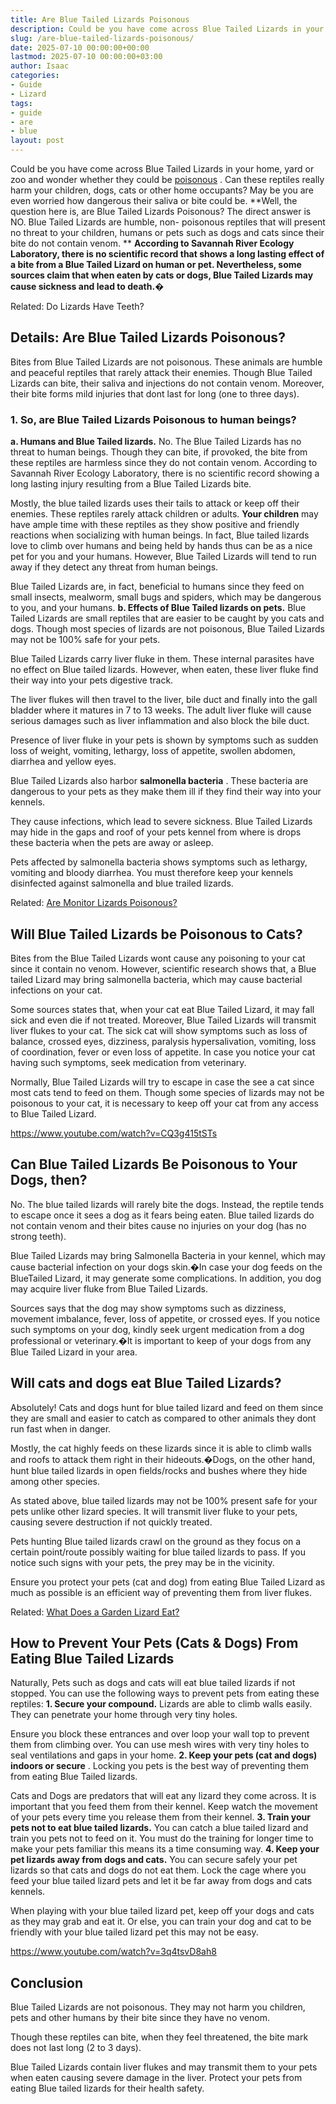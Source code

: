 ```yaml
---
title: Are Blue Tailed Lizards Poisonous
description: Could be you have come across Blue Tailed Lizards in your home, yard or zoo and wonder whether they could be poisonous-lizards-poisonous .
slug: /are-blue-tailed-lizards-poisonous/
date: 2025-07-10 00:00:00+00:00
lastmod: 2025-07-10 00:00:00+03:00
author: Isaac
categories:
- Guide
- Lizard
tags:
- guide
- are
- blue
layout: post
---
```

Could be you have come across Blue Tailed Lizards in your home, yard or zoo and wonder whether they could be
[poisonous](https://pestpolicy.com/[are](https://pestpolicy.com/are-fleas-attracted-to-heat/)-lizards-poisonous/)
. Can these reptiles really harm your children, dogs, cats or other home occupants? May be you are even worried how dangerous their saliva or bite could be.
**Well, the question here is, are Blue Tailed Lizards Poisonous? The direct answer is NO. Blue Tailed Lizards are humble, non- poisonous reptiles that will present no threat to your children, humans or pets such as dogs and cats since their bite do not contain venom. **
**According to Savannah River Ecology Laboratory, there is no scientific record that shows a long lasting effect of a bite from a Blue Tailed Lizard on human or pet. Nevertheless, some sources claim that when eaten by cats or dogs, Blue Tailed Lizards may cause sickness and lead to death.�**


Related:
Do Lizards Have Teeth?
## Details: Are Blue Tailed Lizards Poisonous?
Bites from Blue Tailed Lizards are not poisonous. These animals are humble and peaceful reptiles that rarely attack their enemies. Though Blue Tailed Lizards can bite, their saliva and injections do not contain venom. Moreover, their bite forms mild injuries that dont last for long (one to three days).
### 1. So, are Blue Tailed Lizards Poisonous to human beings?
**a. Humans and Blue Tailed lizards.**
No. The Blue Tailed Lizards has no threat to human beings. Though they can bite, if provoked, the bite from these reptiles are harmless since they do not contain venom. According to Savannah River Ecology Laboratory, there is no scientific record showing a long lasting injury resulting from a Blue Tailed Lizards bite.

Mostly, the blue tailed lizards uses their tails to attack or keep off their enemies. These reptiles rarely attack children or adults.
**Your children**
may have ample time with these reptiles as they show positive and friendly reactions when socializing with human beings. In fact, Blue tailed lizards love to climb over humans and being held by hands thus can be as a nice pet for you and your humans. However, Blue Tailed Lizards will tend to run away if they detect any threat from human beings.

Blue Tailed Lizards are, in fact, beneficial to humans since they feed on small insects, mealworm, small bugs and spiders, which may be dangerous to you, and your humans.
**b. Effects of Blue Tailed lizards on pets.**
Blue Tailed Lizards are small reptiles that are easier to be caught by you cats and dogs. Though most species of lizards are not poisonous, Blue Tailed Lizards may not be 100% safe for your pets.

Blue Tailed Lizards carry liver fluke in them. These internal parasites have no effect on Blue tailed lizards. However, when eaten, these liver fluke find their way into your pets digestive track.

The liver flukes will then travel to the liver, bile duct and finally into the gall bladder where it matures in 7 to 13 weeks. The adult liver fluke will cause serious damages such as liver inflammation and also block the bile duct.

Presence of liver fluke in your pets is shown by symptoms such as sudden loss of weight, vomiting, lethargy, loss of appetite, swollen abdomen, diarrhea and yellow eyes.

Blue Tailed Lizards also harbor
**salmonella bacteria**
. These bacteria are dangerous to your pets as they make them ill if they find their way into your kennels.

They cause infections, which lead to severe sickness. Blue Tailed Lizards may hide in the gaps and roof of your pets kennel from where is drops these bacteria when the pets are away or asleep.

Pets affected by salmonella bacteria shows symptoms such as lethargy, vomiting and bloody diarrhea. You must therefore keep your kennels disinfected against salmonella and blue trailed lizards.

Related:
[Are Monitor Lizards Poisonous?](https://pestpolicy.com/are-monitor-lizards-poisonous/)
## Will Blue Tailed Lizards be Poisonous to Cats?
Bites from the Blue Tailed Lizards wont cause any poisoning to your cat since it contain no venom. However, scientific research shows that, a Blue tailed Lizard may bring salmonella bacteria, which may cause bacterial infections on your cat.

Some sources states that, when your cat eat Blue Tailed Lizard, it may fall sick and even die if not treated. Moreover, Blue Tailed Lizards will transmit liver flukes to your cat. The sick cat will show symptoms such as loss of balance, crossed eyes, dizziness, paralysis hypersalivation, vomiting, loss of coordination, fever or even loss of appetite. In case you notice your cat having such symptoms, seek medication from veterinary.

Normally, Blue Tailed Lizards will try to escape in case the see a cat since most cats tend to feed on them. Though some species of lizards may not be poisonous to your cat, it is necessary to keep off your cat from any access to Blue Tailed Lizard.

https://www.youtube.com/watch?v=CQ3g415tSTs
## Can Blue Tailed Lizards Be Poisonous to Your Dogs, then?
No. The blue tailed lizards will rarely bite the dogs. Instead, the reptile tends to escape once it sees a dog as it fears being eaten. Blue tailed lizards do not contain venom and their bites cause no injuries on your dog (has no strong teeth).

Blue Tailed Lizards may bring Salmonella Bacteria in your kennel, which may cause bacterial infection on your dogs skin.�In case your dog feeds on the BlueTailed Lizard, it may generate some complications. In addition, you dog may acquire liver fluke from Blue Tailed Lizards.

Sources says that the dog may show symptoms such as dizziness, movement imbalance, fever, loss of appetite, or crossed eyes. If you notice such symptoms on your dog, kindly seek urgent medication from a dog professional or veterinary.�It is important to keep of your dogs from any Blue Tailed Lizard in your area.
## Will cats and dogs eat Blue Tailed Lizards?
Absolutely! Cats and dogs hunt for blue tailed lizard and feed on them since they are small and easier to catch as compared to other animals  they dont run fast when in danger.

Mostly, the cat highly feeds on these lizards since it is able to climb walls and roofs to attack them right in their hideouts.�Dogs, on the other hand, hunt blue tailed lizards in open fields/rocks and bushes where they hide among other species.

As stated above, blue tailed lizards may not be 100% present safe for your pets unlike other lizard species. It will transmit liver fluke to your pets, causing severe destruction if not quickly treated.

Pets hunting Blue tailed lizards crawl on the ground as they focus on a certain point/route  possibly waiting for blue tailed lizards to pass. If you notice such signs with your pets, the prey may be in the vicinity.

Ensure you protect your pets (cat and dog) from eating Blue Tailed Lizard as much as possible  is an efficient way of preventing them from liver flukes.

Related:
[What Does a Garden Lizard Eat?](https://pestpolicy.com/what-does-a-garden-lizard-eat/)
## How to Prevent Your Pets (Cats & Dogs) From Eating Blue Tailed Lizards
Naturally, Pets such as dogs and cats will eat blue tailed lizards if not stopped. You can use the following ways to prevent pets from eating these reptiles:
**1. Secure your compound.**
Lizards are able to climb walls easily. They can penetrate your home through very tiny holes.

Ensure you block these entrances and over loop your wall top to prevent them from climbing over. You can use mesh wires with very tiny holes to seal ventilations and gaps in your home.
**2. Keep your pets (cat and dogs) indoors or secure**
. Locking you pets is the best way of preventing them from eating Blue Tailed lizards.

Cats and Dogs are predators that will eat any lizard they come across. It is important that you feed them from their kennel. Keep watch the movement of your pets every time you release them from their kennel.
**3. Train your pets not to eat blue tailed lizards.**
You can catch a blue tailed lizard and train you pets not to feed on it. You must do the training for longer time to make your pets familiar  this means its a time consuming way.
**4. Keep your pet lizards away from dogs and cats.**
You can secure safely your pet lizards so that cats and dogs do not eat them. Lock the cage where you feed your blue tailed lizard pets and let it be far away from dogs and cats kennels.

When playing with your blue tailed lizard pet, keep off your dogs and cats as they may grab and eat it. Or else, you can train your dog and cat to be friendly with your blue tailed lizard pet this may not be easy.

https://www.youtube.com/watch?v=3q4tsvD8ah8
## Conclusion
Blue Tailed Lizards are not poisonous. They may not harm you children, pets and other humans by their bite since they have no venom.

Though these reptiles can bite, when they feel threatened, the bite mark does not last long (2 to 3 days).

Blue Tailed Lizards contain liver flukes and may transmit them to your pets when eaten causing severe damage in the liver. Protect your pets from eating Blue tailed lizards for their health safety.
